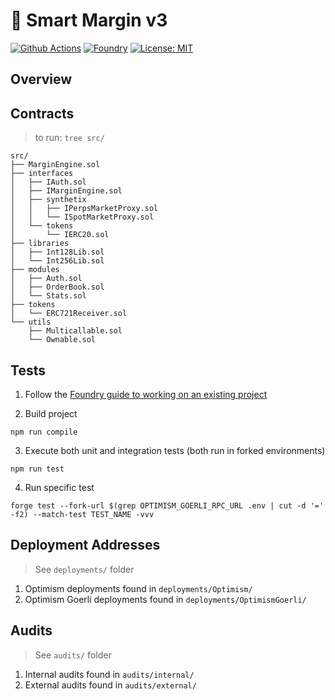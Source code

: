 # 🧱 Smart Margin v3

[![Github Actions][gha-badge]][gha] 
[![Foundry][foundry-badge]][foundry] 
[![License: MIT][license-badge]][license]

[gha]: https://github.com/Kwenta/smart-margin-v3/actions
[gha-badge]: https://github.com/Kwenta/smart-margin-v3/actions/workflows/test.yml/badge.svg
[foundry]: https://getfoundry.sh/
[foundry-badge]: https://img.shields.io/badge/Built%20with-Foundry-FFDB1C.svg
[license]: https://opensource.org/licenses/MIT
[license-badge]: https://img.shields.io/badge/License-MIT-blue.svg

## Overview

## Contracts
> to run: `tree src/`
```
src/
├── MarginEngine.sol
├── interfaces
│   ├── IAuth.sol
│   ├── IMarginEngine.sol
│   ├── synthetix
│   │   ├── IPerpsMarketProxy.sol
│   │   └── ISpotMarketProxy.sol
│   └── tokens
│       └── IERC20.sol
├── libraries
│   ├── Int128Lib.sol
│   └── Int256Lib.sol
├── modules
│   ├── Auth.sol
│   ├── OrderBook.sol
│   └── Stats.sol
├── tokens
│   └── ERC721Receiver.sol
└── utils
    ├── Multicallable.sol
    └── Ownable.sol
```

## Tests

1. Follow the [Foundry guide to working on an existing project](https://book.getfoundry.sh/projects/working-on-an-existing-project.html)

2. Build project

```
npm run compile
```

3. Execute both unit and integration tests (both run in forked environments)

```
npm run test
```

4. Run specific test

```
forge test --fork-url $(grep OPTIMISM_GOERLI_RPC_URL .env | cut -d '=' -f2) --match-test TEST_NAME -vvv
```

## Deployment Addresses
> See `deployments/` folder
1. Optimism deployments found in `deployments/Optimism/`
2. Optimism Goerli deployments found in `deployments/OptimismGoerli/`

## Audits
> See `audits/` folder
1. Internal audits found in `audits/internal/`
2. External audits found in `audits/external/`
